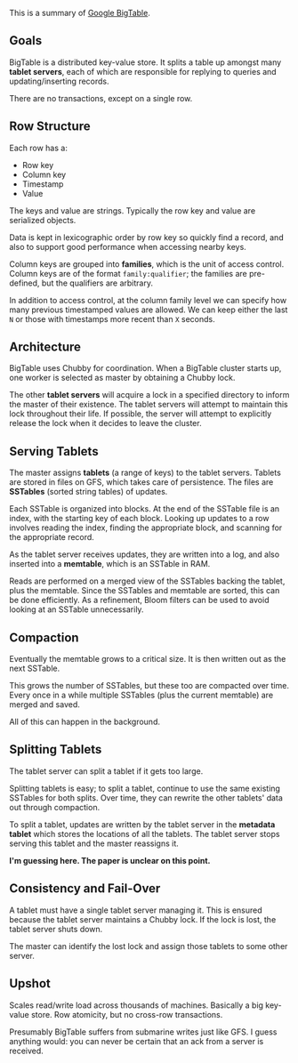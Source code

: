 This is a summary of [Google BigTable][big-table-pdf].

[big-table-pdf]: http://static.googleusercontent.com/media/research.google.com/en/us/archive/bigtable-osdi06.pdf

## Goals

BigTable is a distributed key-value store. It splits a table up
amongst many **tablet servers**, each of which are responsible for
replying to queries and updating/inserting records.

There are no transactions, except on a single row.

## Row Structure

Each row has a:

* Row key
* Column key
* Timestamp
* Value

The keys and value are strings. Typically the row key and value are
serialized objects.

Data is kept in lexicographic order by row key so quickly find a
record, and also to support good performance when accessing nearby
keys.

Column keys are grouped into **families**, which is the unit of access
control. Column keys are of the format `family:qualifier`; the
families are pre-defined, but the qualifiers are arbitrary.

In addition to access control, at the column family level we can
specify how many previous timestamped values are allowed. We can keep
either the last `N` or those with timestamps more recent than `X`
seconds.

## Architecture

BigTable uses Chubby for coordination. When a BigTable cluster starts
up, one worker is selected as master by obtaining a Chubby lock.

The other **tablet servers** will acquire a lock in a specified
directory to inform the master of their existence. The tablet servers
will attempt to maintain this lock throughout their life. If possible,
the server will attempt to explicitly release the lock when it decides
to leave the cluster.

## Serving Tablets

The master assigns **tablets** (a range of keys) to the tablet
servers. Tablets are stored in files on GFS, which takes care of
persistence. The files are **SSTables** (sorted string tables) of
updates.

Each SSTable is organized into blocks. At the end of the SSTable file
is an index, with the starting key of each block. Looking up updates
to a row involves reading the index, finding the appropriate block,
and scanning for the appropriate record.

As the tablet server receives updates, they are written into a log,
and also inserted into a **memtable**, which is an SSTable in RAM.

Reads are performed on a merged view of the SSTables backing the
tablet, plus the memtable. Since the SSTables and memtable are sorted,
this can be done efficiently. As a refinement, Bloom filters can be
used to avoid looking at an SSTable unnecessarily.

## Compaction

Eventually the memtable grows to a critical size. It is then written
out as the next SSTable.

This grows the number of SSTables, but these too are compacted over
time. Every once in a while multiple SSTables (plus the current
memtable) are merged and saved.

All of this can happen in the background.

## Splitting Tablets

The tablet server can split a tablet if it gets too large.

Splitting tablets is easy; to split a tablet, continue to use the same
existing SSTables for both splits. Over time, they can rewrite the
other tablets' data out through compaction.

To split a tablet, updates are written by the tablet server in the
**metadata tablet** which stores the locations of all the tablets. The
tablet server stops serving this tablet and the master reassigns it.

**I'm guessing here. The paper is unclear on this point.**

## Consistency and Fail-Over

A tablet must have a single tablet server managing it. This is ensured
because the tablet server maintains a Chubby lock. If the lock is
lost, the tablet server shuts down.

The master can identify the lost lock and assign those tablets to some
other server.

## Upshot

Scales read/write load across thousands of machines. Basically a big
key-value store. Row atomicity, but no cross-row transactions.

Presumably BigTable suffers from submarine writes just like GFS. I
guess anything would: you can never be certain that an ack from a
server is received.
